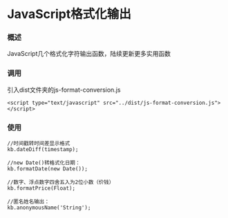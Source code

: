 # JavaScript格式化输出

### 概述
JavaScript几个格式化字符输出函数，陆续更新更多实用函数

### 调用
引入dist文件夹的js-format-conversion.js
```
<script type="text/javascript" src="../dist/js-format-conversion.js"></script>
```

### 使用
```
//时间戳转时间差显示格式
kb.dateDiff(timestamp);

//new Date()转格式化日期：
kb.formatDate(new Date());

//数字、浮点数字四舍五入为2位小数（价钱）
kb.formatPrice(Float);

//匿名姓名输出：
kb.anonymousName('String');
```
